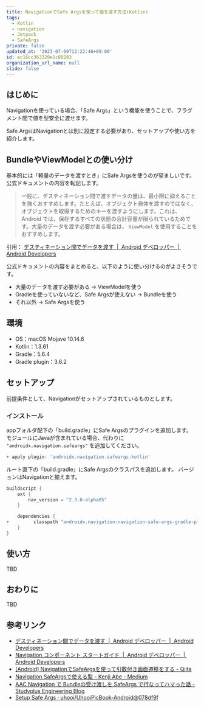 ```yaml
---
title: NavigationでSafe Argsを使って値を渡す方法(Kotlin)
tags:
  - Kotlin
  - navigation
  - Jetpack
  - SafeArgs
private: false
updated_at: '2023-07-09T12:22:46+09:00'
id: ec16cc363320e1c80283
organization_url_name: null
slide: false
---
```

## はじめに

Navigationを使っている場合、「Safe Args」という機能を使うことで、フラグメント間で値を型安全に渡せます。

Safe ArgsはNavigationとは別に設定する必要があり、セットアップや使い方を紹介します。

## BundleやViewModelとの使い分け

基本的には「軽量のデータを渡すとき」にSafe Argsを使うのが望ましいです。
公式ドキュメントの内容を転記します。

> 一般に、デスティネーション間で渡すデータの量は、最小限に抑えることを強くおすすめします。たとえば、オブジェクト自体を渡すのではなく、オブジェクトを取得するためのキーを渡すようにします。これは、Android では、保存するすべての状態の合計容量が限られているためです。大量のデータを渡す必要がある場合は、 `ViewModel` を使用することをおすすめします。

引用： [デスティネーション間でデータを渡す  |  Android デベロッパー  |  Android Developers](https://developer.android.com/guide/navigation/navigation-pass-data?hl=ja)

公式ドキュメントの内容をまとめると、以下のように使い分けるのがよさそうです。

- 大量のデータを渡す必要がある → ViewModelを使う
- Gradleを使っていないなど、Safe Argsが使えない → Bundleを使う
- それ以外 → Safe Argsを使う

## 環境

- OS：macOS Mojave 10.14.6
- Kotlin：1.3.61
- Gradle：5.6.4
- Gradle plugin：3.6.2

## セットアップ

前提条件として、Navigationがセットアップされているものとします。

### インストール

appフォルダ配下の「build.gradle」にSafe Argsのプラグインを追加します。
モジュールにJavaが含まれている場合、代わりに `"androidx.navigation.safeargs"` を追加してください。

```diff:/app/build.gradle
+ apply plugin: 'androidx.navigation.safeargs.kotlin'
```

ルート直下の「build.gradle」にSafe Argsのクラスパスを追加します。
バージョンはNavigationと揃えます。

```diff:/build.gradle
buildscript {
    ext {
        nav_version = "2.3.0-alpha05"
    }

    dependencies {
+         classpath "androidx.navigation:navigation-safe-args-gradle-plugin:$nav_version"
    }
}
```

## 使い方

TBD

## おわりに

TBD

## 参考リンク

- [デスティネーション間でデータを渡す  |  Android デベロッパー  |  Android Developers](https://developer.android.com/guide/navigation/navigation-pass-data?hl=ja)
- [Navigation コンポーネント スタートガイド  |  Android デベロッパー  |  Android Developers](https://developer.android.com/guide/navigation/navigation-getting-started?hl=ja)
- [[Android] NavigationでSafeArgsを使って引数付き画面遷移をする - Qiita](https://qiita.com/tktktks10/items/c78fe6f2083611676fbb)
- [Navigation SafeArgsで使える型 - Kenji Abe - Medium](https://medium.com/@star_zero/navigation-safeargs%E3%81%A7%E4%BD%BF%E3%81%88%E3%82%8B%E5%9E%8B-5e134ceacb7a)
- [AAC Navigation で Bundleの受け渡しを SafeArgs で行なってハマった話 - Studyplus Engineering Blog](https://tech.studyplus.co.jp/entry/2019/12/02/101143)
- [Setup Safe Args · uhooi/UhooiPicBook-Android@078df9f](https://github.com/uhooi/UhooiPicBook-Android/commit/078df9fb24b663b389c8137504b48014480baac9)
